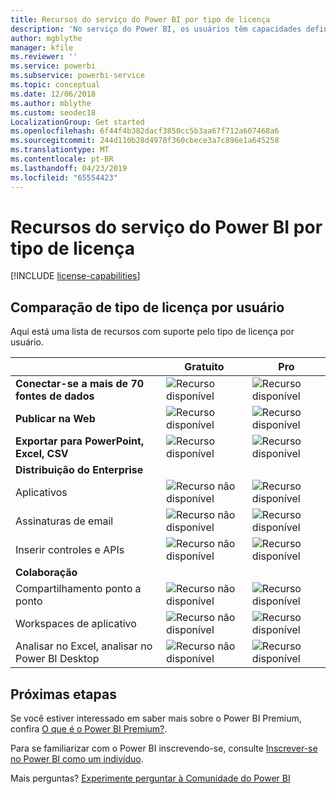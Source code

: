 ```yaml
---
title: Recursos do serviço do Power BI por tipo de licença
description: 'No serviço do Power BI, os usuários têm capacidades definidas conforme os dois tipos de licença: por usuário (gratuita e Pro) e com base em capacidade.'
author: mgblythe
manager: kfile
ms.reviewer: ''
ms.service: powerbi
ms.subservice: powerbi-service
ms.topic: conceptual
ms.date: 12/06/2018
ms.author: mblythe
ms.custom: seodec18
LocalizationGroup: Get started
ms.openlocfilehash: 6f44f4b382dacf3850cc5b3aa67f712a607468a6
ms.sourcegitcommit: 244d110b28d4978f360cbece3a7c896e1a645258
ms.translationtype: MT
ms.contentlocale: pt-BR
ms.lasthandoff: 04/23/2019
ms.locfileid: "65554423"
---
```

# <a name="power-bi-service-features-by-license-type"></a>Recursos do serviço do Power BI por tipo de licença

[!INCLUDE [license-capabilities](includes/license-capabilities.md)]

## <a name="per-user-license-type-comparison"></a>Comparação de tipo de licença por usuário

Aqui está uma lista de recursos com suporte pelo tipo de licença por usuário.

|  | Gratuito | Pro |
| --- | --- | --- |
| **Conectar-se a mais de 70 fontes de dados** |![Recurso disponível](media/features-license-type/available.png) |![Recurso disponível](media/features-license-type/available.png) |
| **Publicar na Web** |![Recurso disponível](media/features-license-type/available.png) |![Recurso disponível](media/features-license-type/available.png) |
| **Exportar para PowerPoint, Excel, CSV** |![Recurso disponível](media/features-license-type/available.png) |![Recurso disponível](media/features-license-type/available.png) |
| **Distribuição do Enterprise** | | |
| Aplicativos |![Recurso não disponível](media/features-license-type/not-available.png) |![Recurso disponível](media/features-license-type/available.png) |
| Assinaturas de email |![Recurso não disponível](media/features-license-type/not-available.png) |![Recurso disponível](media/features-license-type/available.png) |
| Inserir controles e APIs |![Recurso não disponível](media/features-license-type/not-available.png) |![Recurso disponível](media/features-license-type/available.png) |
| **Colaboração** | | |
| Compartilhamento ponto a ponto |![Recurso não disponível](media/features-license-type/not-available.png) |![Recurso disponível](media/features-license-type/available.png) |
| Workspaces de aplicativo |![Recurso não disponível](media/features-license-type/not-available.png) |![Recurso disponível](media/features-license-type/available.png) |
| Analisar no Excel, analisar no Power BI Desktop |![Recurso não disponível](media/features-license-type/not-available.png) |![Recurso disponível](media/features-license-type/available.png) |

## <a name="next-steps"></a>Próximas etapas

Se você estiver interessado em saber mais sobre o Power BI Premium, confira [O que é o Power BI Premium?](service-premium-what-is.md).

Para se familiarizar com o Power BI inscrevendo-se, consulte [Inscrever-se no Power BI como um indivíduo](service-self-service-signup-for-power-bi.md).

Mais perguntas? [Experimente perguntar à Comunidade do Power BI](https://community.powerbi.com/)